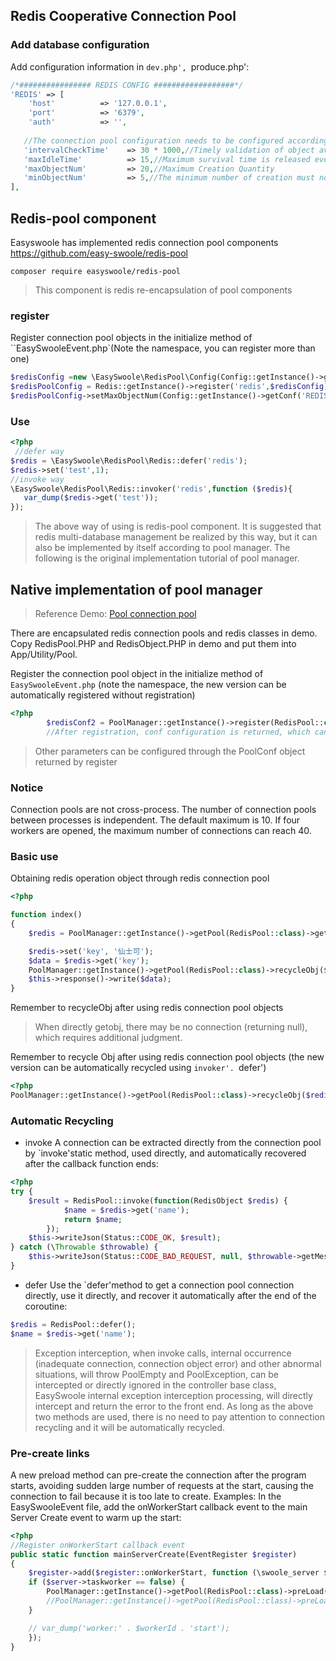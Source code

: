 ## Redis Cooperative Connection Pool

### Add database configuration
Add configuration information in `dev.php', `produce.php':
```php
/*################ REDIS CONFIG ##################*/
'REDIS' => [
    'host'          => '127.0.0.1',
    'port'          => '6379',
    'auth'          => '',
    
   //The connection pool configuration needs to be configured according to the poolconfig returned at registration time, but The connection pool configuration needs to be configured according to the poolconfig returned at registration time, but it is not valid here.
   'intervalCheckTime'    => 30 * 1000,//Timely validation of object availability and minimum connection interval
   'maxIdleTime'          => 15,//Maximum survival time is released every $intervalCheckTime/1000 seconds
   'maxObjectNum'         => 20,//Maximum Creation Quantity
   'minObjectNum'         => 5,//The minimum number of creation must not be greater than or equal to the maximum number of creation.
],
```
## Redis-pool component

Easyswoole has implemented redis connection pool components https://github.com/easy-swoole/redis-pool
```
composer require easyswoole/redis-pool
```
> This component is redis re-encapsulation of pool components

### register
Register connection pool objects in the initialize method of ``EasySwooleEvent.php`(Note the namespace, you can register more than one)
```php
$redisConfig =new \EasySwoole\RedisPool\Config(Config::getInstance()->getConf('REDIS'));
$redisPoolConfig = Redis::getInstance()->register('redis',$redisConfig);
$redisPoolConfig->setMaxObjectNum(Config::getInstance()->getConf('REDIS.maxObjectNum'));
```
### Use
```php
<?php
 //defer way
$redis = \EasySwoole\RedisPool\Redis::defer('redis');
$redis->set('test',1);
//invoke way
\EasySwoole\RedisPool\Redis::invoker('redis',function ($redis){
   var_dump($redis->get('test'));
});
```
> The above way of using is redis-pool component. It is suggested that redis multi-database management be realized by this way, but it can also be implemented by itself according to pool manager. The following is the original implementation tutorial of pool manager.

## Native implementation of pool manager

> Reference Demo: [Pool connection pool](https://github.com/easy-swoole/demo/tree/3.x-pool)

There are encapsulated redis connection pools and redis classes in demo. Copy RedisPool.PHP and RedisObject.PHP in demo and put them into App/Utility/Pool.

Register the connection pool object in the initialize method of `EasySwooleEvent.php` (note the namespace, the new version can be automatically registered without registration)
```php
<?php
        $redisConf2 = PoolManager::getInstance()->register(RedisPool::class, Config::getInstance()->getConf('REDIS.POOL_MAX_NUM'));
        //After registration, conf configuration is returned, which can be continued if NULL is returned to represent registration failure.
```
> Other parameters can be configured through the PoolConf object returned by register


### Notice
Connection pools are not cross-process. The number of connection pools between processes is independent. The default maximum is 10. If four workers are opened, the maximum number of connections can reach 40.


### Basic use

Obtaining redis operation object through redis connection pool

```php
<?php

function index()
{
    $redis = PoolManager::getInstance()->getPool(RedisPool::class)->getObj();

    $redis->set('key', '仙士可');
    $data = $redis->get('key');
    PoolManager::getInstance()->getPool(RedisPool::class)->recycleObj($redis);
    $this->response()->write($data);
}
```
Remember to recycleObj after using redis connection pool objects
> When directly getobj, there may be no connection (returning null), which requires additional judgment.

Remember to recycle Obj after using redis connection pool objects (the new version can be automatically recycled using `invoker'. `defer')

```php
<?php
PoolManager::getInstance()->getPool(RedisPool::class)->recycleObj($redis);
```

### Automatic Recycling
* invoke
A connection can be extracted directly from the connection pool by `invoke'static method, used directly, and automatically recovered after the callback function ends:
```php
<?php
try {
    $result = RedisPool::invoke(function(RedisObject $redis) {
            $name = $redis->get('name');
            return $name;
        });
    $this->writeJson(Status::CODE_OK, $result);
} catch (\Throwable $throwable) {
    $this->writeJson(Status::CODE_BAD_REQUEST, null, $throwable->getMessage());
}
```
* defer
Use the `defer'method to get a connection pool connection directly, use it directly, and recover it automatically after the end of the coroutine:
````php
$redis = RedisPool::defer();
$name = $redis->get('name');
````
> Exception interception, when invoke calls, internal occurrence (inadequate connection, connection object error) and other abnormal situations, will throw PoolEmpty and PoolException, can be intercepted or directly ignored in the controller base class, EasySwoole internal exception interception processing, will directly intercept and return the error to the front end.
> As long as the above two methods are used, there is no need to pay attention to connection recycling and it will be automatically recycled.

### Pre-create links
A new preload method can pre-create the connection after the program starts, avoiding sudden large number of requests at the start, causing the connection to fail because it is too late to create.
Examples:
In the EasySwooleEvent file, add the onWorkerStart callback event to the main Server Create event to warm up the start:
```php
<?php
//Register onWorkerStart callback event
public static function mainServerCreate(EventRegister $register)
{
    $register->add($register::onWorkerStart, function (\swoole_server $server, int $workerId) {
    if ($server->taskworker == false) {
        PoolManager::getInstance()->getPool(RedisPool::class)->preLoad(1);
        //PoolManager::getInstance()->getPool(RedisPool::class)->preLoad(Pre-created number must be less than the maximum number of connection pools);
    }

    // var_dump('worker:' . $workerId . 'start');
    });
}
```

